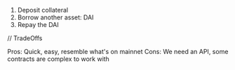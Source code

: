1. Deposit collateral
2. Borrow another asset: DAI
3. Repay the DAI

// TradeOffs

Pros: Quick, easy, resemble what's on mainnet
Cons: We need an API, some contracts are complex to work with